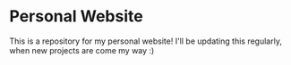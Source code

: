 # Personal Website
This is a repository for my personal website! I'll be updating this regularly, when new projects are come my way :)
